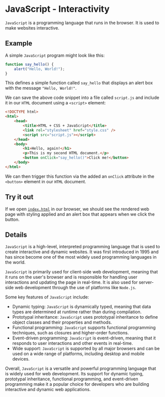 # JavaScript - Interactivity

`JavaScript` is a programming language that runs in the browser.
It is used to make websites interactive.

## Example

A simple `JavaScript` program might look like this:

```js
function say_hello() {
    alert("Hello, World!");
}
```

This defines a simple function called `say_hello` that displays an alert box with the message `"Hello, World!"`.

We can save the above code snippet into a file called `script.js` and include it in our `HTML` document using a `<script>` element:

```html
<!DOCTYPE html>
<html>
    <head>
        <title>HTML + CSS + JavaScript</title>
        <link rel="stylesheet" href="style.css" />
        <script src="script.js"></script>
    </head>
    <body>
        <h1>Hello, again!</h1>
        <p>This is my second HTML document.</p>
        <button onClick="say_hello()">Click me!</button>
    </body>
</html>
```

We can then trigger this function via the added an `onClick` attribute in the `<button>` element in our `HTML` document.

## Try it out

If we open [`index.html`](./index.html) in our browser, we should see the rendered web page with styling applied and an alert box that appears when we click the button.

## Details

`JavaScript` is a high-level, interpreted programming language that is used to create interactive and dynamic websites.
It was first introduced in 1995 and has since become one of the most widely used programming languages in the world.

`JavaScript` is primarily used for client-side web development, meaning that it runs on the user's browser and is responsible for handling user interactions and updating the page in real-time. It is also used for server-side web development through the use of platforms like `Node.js`.

Some key features of `JavaScript` include:

-   Dynamic typing: `JavaScript` is dynamically typed, meaning that data types are determined at runtime rather than during compilation.
-   Prototypal inheritance: `JavaScript` uses prototypal inheritance to define object classes and their properties and methods.
-   Functional programming: `JavaScript` supports functional programming techniques, such as closures and higher-order functions.
-   Event-driven programming: `JavaScript` is event-driven, meaning that it responds to user interactions and other events in real-time.
-   Wide support: `JavaScript` is supported by all major browsers and can be used on a wide range of platforms, including desktop and mobile devices.

Overall, `JavaScript` is a versatile and powerful programming language that is widely used for web development.
Its support for dynamic typing, prototypal inheritance, functional programming, and event-driven programming make it a popular choice for developers who are building interactive and dynamic web applications.
